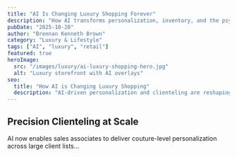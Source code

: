```yaml
---
title: "AI Is Changing Luxury Shopping Forever"
description: "How AI transforms personalization, inventory, and the psychology of luxury purchases."
pubDate: "2025-10-20"
author: "Brennan Kenneth Brown"
category: "Luxury & Lifestyle"
tags: ["AI", "luxury", "retail"]
featured: true
heroImage:
  src: "/images/luxury/ai-luxury-shopping-hero.jpg"
  alt: "Luxury storefront with AI overlays"
seo:
  title: "How AI is Changing Luxury Shopping"
  description: "AI-driven personalization and clienteling are reshaping luxury retail."
---
```


## Precision Clienteling at Scale
AI now enables sales associates to deliver couture-level personalization across large client lists...
